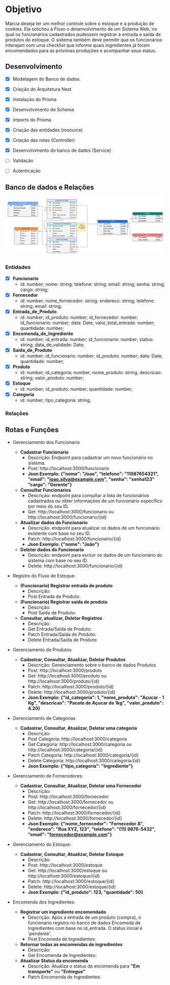 # Objetivo

Márcia deseja ter um melhor controle sobre o estoque e a produção de cookies. Ela
solicitou à Fluxo o desenvolvimento de um Sistema Web, no qual os funcionários cadastrados
pudessem registrar a entrada e saída de produtos do estoque. O sistema também deve permitir que
os funcionários interajam com uma checklist que informe quais ingredientes já foram encomendados
para as próximas produções e acompanhar seus status.

## Desenvolvimento

- [x] Modelagem do Banco de dados
- [x] Criação do Arquitetura Nest
- [x] Instalação do Prisma
- [x] Desenvolvimento do Schema
- [x] Imports do Prisma
- [x] Criação das entidades (resource)
- [x] Criação das rotas (Controller)
- [x] Desenvolvimento do banco de dados (Service)
- [ ] Validação
- [ ] Autenticação


## Banco de dados e Relações

![alt text](<Modelagem do banco de dados Doce Mordida.png>)

### Entidades

- [x] **Funcionario**
  - id: number; nome: string; telefone: string; email: string; senha: string; cargo: string;
- [x] **Fornecedor**
  - id: number; nome_fornecedor: string; endereco: string; telefone: string; email: string;
- [x] **Entrada_de_Produto**
  - id: number; id_produto: number; id_fornecedor: number; id_funcionario: number; data: Date; valor_total_entrada: number; quantidade: number;
- [x] **Encomenda_de_Ingrediente**
  - id: number; id_entrada: number; id_funcionario: number; status: string; data_de_validade: Date;
- [x] **Saida_de_Produto**
  - id: number; id_funcionario: number; id_produto: number; data: Date; quantidade: number;
- [x] **Produto**
  - id: number; id_categoria: number; nome_produto: string; descricao: string; valor_produto: number;
- [x] **Estoque**
  - id: number; id_produto: number; quantidade: number;
- [x] **Categoria**
  - id: number; tipo_categoria: string;

### Relações


## Rotas e Funções

- Gerenciamento dos Funcionario
  - **Cadastrar Funcionario**
    - Descrição: Endpoint para cadastrar um novo funcionário no sistema.
    - Post: http://localhost:3000/funcionario
    - **Json Exemplo: {"nome": "Joao", "telefone": "11987654321", "email": "joao.silva@example.com", "senha": "senha123" "cargo": "Gerente"}**
  - **Consultar Funcionarios**
    - Descrição: endpoint para consultar a lista de funcionários cadastrados ou obter informações de um funcionário específico por meio do seu ID.
    - Get: http://localhost:3000/funcionario ou http://localhost:3000/funcionario/{id}
  - **Atualizar dados do Funcionario**
    - Descrição: endpoint para atualizar os dados de um funcionário existente com base no seu ID.
    - Patch: http://localhost:3000/funcionario/{id}
    - **Json Exemplo: {"nome": "João"}**
  - **Deletar dados do Funcionario**
    - Descrição: endpoint para excluir os dados de um funcionário do sistema com base no seu ID.
    - Delete: http://localhost:3000/funcionario/{id}

- Registro do Fluxo de Estoque:
  - **(Funcionario) Registrar entrada de produto**
    - Descrição:
    - Post Entrada de Produto: 
  - **(Funcionario) Registrar saída de produto**
    - Descrição:
    - Post Saída de Produto:
  - **Consultar, atualizar, Deletar Registros**
    - Descrição:
    - Get Entrada/Saída de Produto:
    - Patch Entrada/Saída de Produto:
    - Delete Entrada/Saída de Produto:

- Gerenciamento de Produtos
  - **Cadastrar, Consultar, Atualizar, Deletar Produtos**
    - Descrição: Gerenciamento sobre o banco de dados Produtos
    - Post: http://localhost:3000/produto
    - Get: http://localhost:3000/produto ou http://localhost:3000/produto/{id}
    - Patch: http://localhost:3000/produto/{id}
    - Delete: http://localhost:3000/produto/{id}
    - **Json Exemplo: {"id_categoria": 1, "nome_produto": "Açucar - 1 Kg", "descricao": "Pacote de Açucar de 1kg", "valor_produto": 4.20}**

- Gerenciamento de Categorias
  - **Cadastrar, Consultar, Atualizar, Deletar uma categoria**
    - Descrição:
    - Post Categoria: http://localhost:3000/categoria
    - Get Categoria: http://localhost:3000/categoria ou http://localhost:3000/categoria/{id}
    - Patch Categoria: http://localhost:3000/categoria/{id}
    - Delete Categoria: http://localhost:3000/categoria/{id}
    - **Json Exemplo: {"tipo_categoria": "Ingrediente"}**

- Gerenciamento de Fornecedores:
  - **Cadastrar, Consultar, Atualizar, Deletar uma Fornecedor**
    - Descrição:
    - Post: http://localhost:3000/fornecedor
    - Get: http://localhost:3000/fornecedor ou http://localhost:3000/fornecedor/{id}
    - Patch: http://localhost:3000/fornecedor/{id}
    - Delete: http://localhost:3000/fornecedor/{id}
    - **Json Exemplo: {"nome_fornecedor": "Fornecedor A", "endereco": "Rua XYZ, 123", "telefone": "(11) 9876-5432", "email": "fornecedor@example.com"}**

- Gerenciamento do Estoque:
  - **Cadastrar, Consultar, Atualizar, Deletar Estoque**
    - Descrição:
    - Post: http://localhost:3000/estoque
    - Get: http://localhost:3000/estoque ou http://localhost:3000/estoque/{id}
    - Patch: http://localhost:3000/estoque/{id}
    - Delete: http://localhost:3000/estoque/{id}
    - **Json Exemplo: {"id_produto": 123, "quantidade": 50}**

- Encomenda dos Ingredientes:
  - **Registrar um ingrediente encomendado** 
    - Descrição: Após a entrada de um produto (compra), o funcionario registra no banco de dados Encomeda de Ingredientes com base no id_entrada. O status inicial é 'pendente'.
    - Post Encomeda de Ingredientes:
  - **Retornar todas as encomendas de ingredientes**
    - Descrição:
    - Get Encomenda de Ingredientes:
  - **Atualizar Status da encomenda**
    - Descrição: Atualiza o status da encomenda para **"Em transporte"** ou **"Entregue"**
    - Patch Encomenda de Ingredientes:
